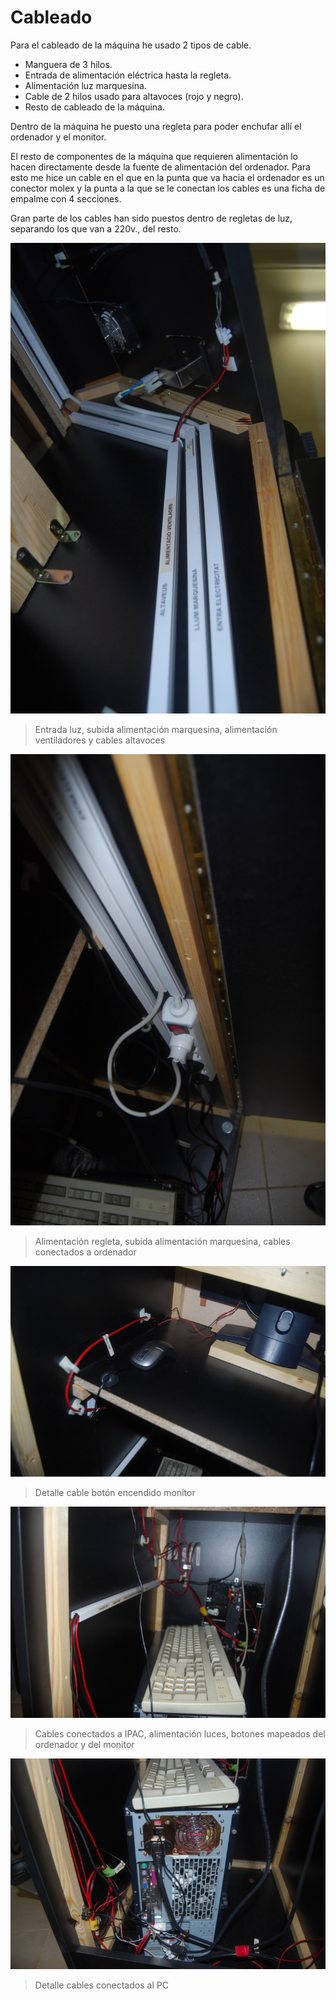 # Cableado

Para el cableado de la máquina he usado 2 tipos de cable.
* Manguera de 3 hilos.
 * Entrada de alimentación eléctrica hasta la regleta.
 * Alimentación luz marquesina.
* Cable de 2 hilos usado para altavoces (rojo y negro).
 * Resto de cableado de la máquina.

Dentro de la máquina he puesto una regleta para poder enchufar allí el ordenador y el monitor.

El resto de componentes de la máquina que requieren alimentación  lo hacen directamente desde la fuente de alimentación del ordenador. Para esto me hice un cable en el que en la punta que va hacia el ordenador es un conector molex y la punta a la que se le conectan los cables es una ficha de empalme con 4 secciones.

Gran parte de los cables han sido puestos dentro de regletas de luz, separando los que van a 220v., del resto.

![Mueble_14](../imagenes/Mueble_14.jpg "Entrada luz, subida alimentación marquesina, alimentación ventiladores y cables altavoces")
> Entrada luz, subida alimentación marquesina, alimentación ventiladores y cables altavoces


![Mueble_15](../imagenes/Mueble_15.jpg "Alimentación regleta, subida alimentación marquesina, cables conectados a ordenador")
> Alimentación regleta, subida alimentación marquesina, cables conectados a ordenador


![Mueble_16](../imagenes/Mueble_16.jpg "Detalle cable botón encendido monitor")
> Detalle cable botón encendido monitor


![Mueble_17](../imagenes/Mueble_17.jpg "Cables conectados a IPAC, alimentación luces, botones mapeados del ordenador y del monitor")
> Cables conectados a IPAC, alimentación luces, botones mapeados del ordenador y del monitor


![Mueble_18](../imagenes/Mueble_18.jpg "Detalle cables conectados al PC")
> Detalle cables conectados al PC

